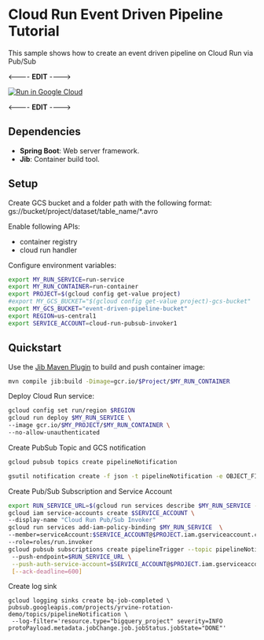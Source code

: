 # Cloud Run Event Driven Pipeline Tutorial

This sample shows how to create an event driven pipeline on Cloud Run via Pub/Sub

<---- **EDIT** ---->

[![Run in Google Cloud][run_img]][run_link]

[run_img]: https://storage.googleapis.com/cloudrun/button.svg
[run_link]: https://deploy.cloud.run/?git_repo=https://github.com/yrvine-g/event-driven-pipeline&dir=pipeline/pubsub
<---- **EDIT** ---->


## Dependencies

* **Spring Boot**: Web server framework.
* **Jib**: Container build tool.

## Setup
Create  GCS bucket and a folder path with the following format:
gs://bucket/project/dataset/table_name/*.avro

Enable following APIs: 
* container registry 
* cloud run handler


Configure environment variables:

```sh
export MY_RUN_SERVICE=run-service
export MY_RUN_CONTAINER=run-container
export PROJECT=$(gcloud config get-value project)
#export MY_GCS_BUCKET="$(gcloud config get-value project)-gcs-bucket"
export MY_GCS_BUCKET="event-driven-pipeline-bucket"
export REGION=us-central1
export SERVICE_ACCOUNT=cloud-run-pubsub-invoker1
```

## Quickstart

Use the [Jib Maven Plugin](https://github.com/GoogleContainerTools/jib/tree/master/jib-maven-plugin) to build and push container image:

```sh
mvn compile jib:build -Dimage=gcr.io/$Project/$MY_RUN_CONTAINER
```

Deploy Cloud Run service:
```sh
gcloud config set run/region $REGION
gcloud run deploy $MY_RUN_SERVICE \
--image gcr.io/$MY_PROJECT/$MY_RUN_CONTAINER \
--no-allow-unauthenticated
```

Create PubSub Topic and GCS notification
```sh
gcloud pubsub topics create pipelineNotification

gsutil notification create -f json -t pipelineNotification -e OBJECT_FINALIZE gs://"$MY_GCS_BUCKET"
```

Create Pub/Sub Subscription and Service Account
```sh
export RUN_SERVICE_URL=$(gcloud run services describe $MY_RUN_SERVICE --format='value(status.url)')
gcloud iam service-accounts create $SERVICE_ACCOUNT \
--display-name "Cloud Run Pub/Sub Invoker"
gcloud run services add-iam-policy-binding $MY_RUN_SERVICE  \ 
--member=serviceAccount:$SERVICE_ACCOUNT@$PROJECT.iam.gserviceaccount.com \
--role=roles/run.invoker
gcloud pubsub subscriptions create pipelineTrigger --topic pipelineNotification \  
 --push-endpoint=$RUN_SERVICE_URL \
 --push-auth-service-account=$SERVICE_ACCOUNT@$PROJECT.iam.gserviceaccount.com \
 [--ack-deadline=600]
```

Create log sink
```shell
gcloud logging sinks create bq-job-completed \
pubsub.googleapis.com/projects/yrvine-rotation-demo/topics/pipelineNotification \
 --log-filter='resource.type="bigquery_project" severity=INFO protoPayload.metadata.jobChange.job.jobStatus.jobState="DONE"'

```
